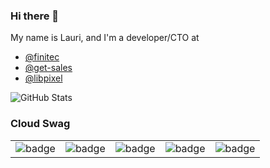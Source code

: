 ### Hi there 👋

My name is Lauri, and I'm a developer/CTO at
- [@finitec](https://github.com/finitec)
- [@get-sales](https://github.com/get-sales)
- [@libpixel](https://github.com/libpixel)

![GitHub Stats](https://github-readme-stats.vercel.app/api?username=ljuti&show_icons=true&title_color=79ff97&icon_color=96bbe4&text_color=f5f8f9&bg_color=151515)

### Cloud Swag

| | | | | |
|:-------------------------:|:-------------------------:|:-------------------------:|:-------------------------:|:-------------------------:|
|![badge](https://images.credly.com/size/90x90/images/7fbb805d-ea82-4276-a227-e63121a2844b/AWS-DevOpsEngineer-Professional-2020.png)|![badge](https://images.credly.com/size/90x90/images/598f6ac6-2dbd-4394-8ae4-943b2f4c43ea/AWS-Developer-Associate-2020.png)|![badge](https://images.credly.com/size/90x90/images/4bc21d8b-4afe-4fbd-9a90-a9de8bf7b240/AWS-SolArchitect-Associate-2020.png)|![badge](https://images.credly.com/size/90x90/images/bf588058-87cc-4cbd-94b0-ef0385fb4371/AWS-SysOpAdmin-Associate-2020.png)|![badge](https://images.credly.com/size/90x90/images/ee741c0c-3d57-48e0-82e0-699a2170aa50/AWS-Security-Specialty-2020.png)
